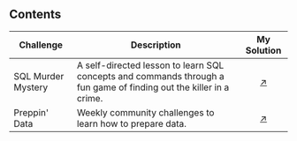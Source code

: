 ## Contents

| Challenge | Description | My Solution |
|---------- | ---------- | :----------: |
| SQL Murder Mystery | A self-directed lesson to learn SQL concepts and commands through a fun game of finding out the killer in a crime. |  [↗️](https://github.com/Imani-r/SQL-Challenges/tree/main/The%20SQL%20Murder%20Mystery) 
| Preppin' Data | Weekly community challenges to learn how to prepare data. | [↗️](https://github.com/Imani-r/SQL-Challenges/tree/main/Preppin%20Data) 


